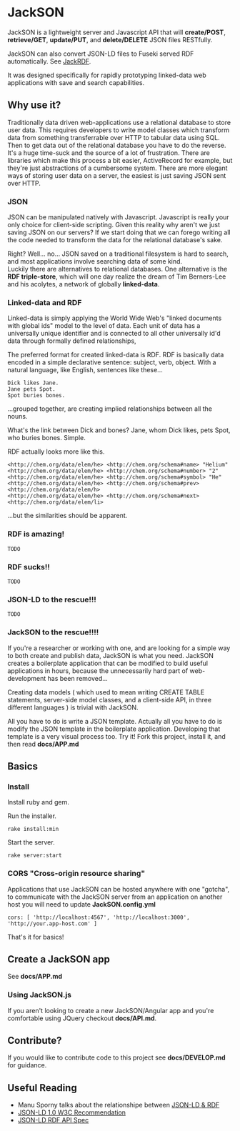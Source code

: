 # JackSON
JackSON is a lightweight server and Javascript API that will **create/POST**, **retrieve/GET**, **update/PUT**, and **delete/DELETE** JSON files RESTfully.

JackSON can also convert JSON-LD files to Fuseki served RDF automatically.
See [JackRDF](http://github.com/caesarfeta/jackrdf).

It was designed specifically for rapidly prototyping linked-data web applications with save and search capabilities.

## Why use it?
Traditionally data driven web-applications use a relational database to store user data.
This requires developers to write model classes which transform data from something transferrable over HTTP to tabular data using SQL.
Then to get data out of the relational database you have to do the reverse.
It's a huge time-suck and the source of a lot of frustration.
There are libraries which make this process a bit easier, ActiveRecord for example, but they're just abstractions of a cumbersome system.
There are more elegant ways of storing user data on a server, the easiest is just saving JSON sent over HTTP.

### JSON
JSON can be manipulated natively with Javascript.
Javascript is really your only choice for client-side scripting.
Given this reality why aren't we just saving JSON on our servers?
If we start doing that we can forego writing all the code needed to transform the data for the relational database's sake. 

Right? 
Well... no... JSON saved on a traditional filesystem is hard to search, and most applications involve searching data of some kind.  
Luckily there are alternatives to relational databases.
One alternative is the **RDF triple-store**, which will one day realize the dream of Tim Berners-Lee and his acolytes, a network of globally **linked-data**.

### Linked-data and RDF
Linked-data is simply applying the World Wide Web's "linked documents with global ids" model to the level of data.
Each unit of data has a universally unique identifier and is connected to all other universally id'd data through formally defined relationships,

The preferred format for created linked-data is RDF.
RDF is basically data encoded in a simple declarative sentence: subject, verb, object.
With a natural language, like English, sentences like these...

	Dick likes Jane.
	Jane pets Spot.
	Spot buries bones.

...grouped together, are creating implied relationships between all the nouns.

What's the link between Dick and bones? 
Jane, whom Dick likes, pets Spot, who buries bones.
Simple.

RDF actually looks more like this.

	<http://chem.org/data/elem/he> <http://chem.org/schema#name> "Helium" 
	<http://chem.org/data/elem/he> <http://chem.org/schema#number> "2"
	<http://chem.org/data/elem/he> <http://chem.org/schema#symbol> "He"
	<http://chem.org/data/elem/he> <http://chem.org/schema#prev> <http://chem.org/data/elem/h>
	<http://chem.org/data/elem/he> <http://chem.org/schema#next> <http://chem.org/data/elem/li>

...but the similarities should be apparent.

### RDF is amazing!
	TODO

### RDF sucks!!
	TODO

### JSON-LD to the rescue!!!
	TODO

### JackSON to the rescue!!!!
If you're a researcher or working with one, and are looking for a simple way to both create and publish data, JackSON is what you need.
JackSON creates a boilerplate application that can be modified to build useful applications in hours, because the unnecessarily hard part of web-development has been removed...

Creating data models ( which used to mean writing CREATE TABLE statements, server-side model classes, and a client-side API, in three different languages ) is trivial with JackSON.

All you have to do is write a JSON template.
Actually all you have to do is modify the JSON template in the boilerplate application.
Developing that template is a very visual process too.
Try it!
Fork this project, install it, and then read **docs/APP.md**

## Basics
### Install
Install ruby and gem.

Run the installer.

	rake install:min

Start the server.

	rake server:start

### CORS "Cross-origin resource sharing"
Applications that use JackSON can be hosted anywhere with one "gotcha", to communicate with the JackSON server from an application on another host you will need to update **JackSON.config.yml**

	cors: [ 'http://localhost:4567', 'http://localhost:3000', 'http://your.app-host.com' ]

That's it for basics!

## Create a JackSON app
See **docs/APP.md**

### Using  JackSON.js
If you aren't looking to create a new JackSON/Angular app and you're comfortable using JQuery checkout **docs/API.md**.

## Contribute?
If you would like to contribute code to this project see **docs/DEVELOP.md** for guidance.

## Useful Reading
* Manu Sporny talks about the relationshipe between [JSON-LD &amp; RDF](http://manu.sporny.org/2014/json-ld-origins-2/)
* [JSON-LD 1.0 W3C Recommendation](http://www.w3.org/TR/json-ld/)
* [JSON-LD RDF API Spec](http://json-ld.org/spec/latest/json-ld-rdf/)